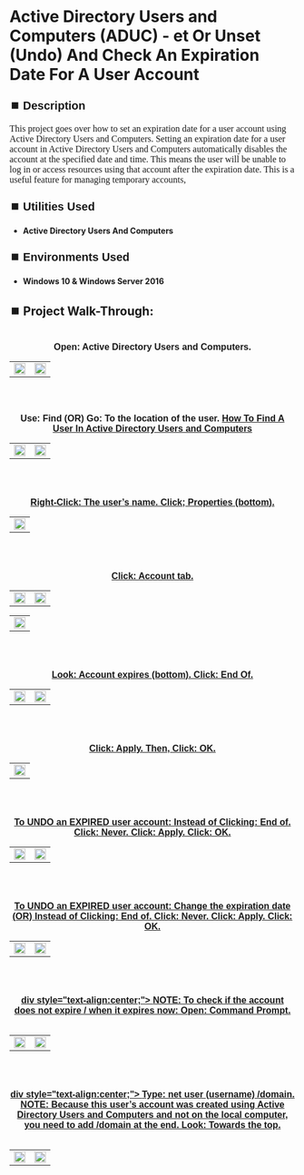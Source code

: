 <h1>Active Directory Users and Computers (ADUC) - et Or Unset (Undo) And Check An Expiration Date For A User Account</h1>


<h2 style="font-family: Arial, sans-serif; font-size: 20px; font-weight: bold; margin-top: 24px; margin-bottom: 12px;">
⏹️ Description</h2>

<p style="font-family: Georgia, serif; font-size: 16px; margin-top: 12px; margin-bottom: 12px;">
This project goes over how to set an expiration date for a user account using Active Directory Users and Computers. Setting an expiration date for a user account in Active Directory Users and Computers automatically disables the account at the specified date and time. This means the user will be unable to log in or access resources using that account after the expiration date. This is a useful feature for managing temporary accounts, 
</b>



<h2 style="font-family: Arial, sans-serif; font-size: 20px; font-weight: bold; margin-top: 24px; margin-bottom: 12px;">
⏹️ Utilities Used</h2>
  
<p style="font-family: Georgia, serif; font-size: 16px; margin-top: 12px; margin-bottom: 12px;">
 
 - <b>Active Directory Users And Computers</b>



<h2 style="font-family: Arial, sans-serif; font-size: 20px; font-weight: bold; margin-top: 24px; margin-bottom: 12px;"> 
⏹️ Environments Used </h2>

<p style="font-family: Georgia, serif; font-size: 16px; margin-top: 12px; margin-bottom: 12px;">
 
- <b>Windows 10 & Windows Server 2016</b>



<h2 style="font-family: Arial, sans-serif; font-size: 20px; font-weight: bold; margin-top: 24px; margin-bottom: 12px;"> 
<h2>
⏹️ Project Walk-Through:</h2>
 <br/>

<div style="text-align:center;">
  <span style="font-family: Arial, sans-serif; font-size: 16px;"><b>Open: Active Directory Users and Computers.</b></span>  
<br/>

<table>
  <tr>
    <td><img src="https://imgur.com/FS09IXw.png" height="50%" width="100%" /></td>
    <td><img src="https://imgur.com/WBa58Zn.png" height="50%" width="100%" /></td>
  </tr>
</table>

<br /><br />


<div style="text-align:center;">
  <span style="font-family: Arial, sans-serif; font-size: 16px;"><b>Use: Find (OR) Go: To the location of the user.  <a href="https://github.com/RashadHagen/ADUC-Find-Computer-User-Contact-Group-Printer-Shared-Folder-Organizational-Unit-Common-Que" style="font-family: Arial, sans-serif; font-size: 16px; font-weight: bold;">How To Find A User In Active Directory Users and Computers</b></span>  
<br/>

<table>
  <tr>
    <td><img src="https://imgur.com/ejilua8.png" height="100%" width="100%" /></td>
    <td><img src="https://imgur.com/FZr7yCG.png" height="100%" width="100%" /></td>
  </tr>
</table>

<br /><br />


<div style="text-align:center;">
  <span style="font-family: Arial, sans-serif; font-size: 16px;"><b>Right-Click: The user’s name.  Click; Properties (bottom).</b></span>  
<br/>

<table>
  <tr>
    <td><img src="https://imgur.com/cEGSj7i.png" height="50%" width="100%" /></td>
  </tr>
</table>

<br /><br />


<div style="text-align:center;">
  <span style="font-family: Arial, sans-serif; font-size: 16px;"><b>Click: Account tab.</b></span>  
<br/>

<table>
  <tr>
    <td><img src="https://imgur.com/evZ9IAj.png" height="50%" width="100%" /></td>
    <td><img src="https://imgur.com/p0w67GT.png" height="50%" width="100%" /></td>
  </tr>
</table>

<table>
  <tr>
    <td><img src="https://imgur.com/5dzk0aX.png" height="50%" width="100%" /></td>
  </tr>
</table>

<br /><br />


<div style="text-align:center;">
  <span style="font-family: Arial, sans-serif; font-size: 16px;"><b>Look: Account expires (bottom). Click: End Of.</b></span>  
<br/>

<table>
  <tr>
    <td><img src="https://imgur.com/eMXFCEE.png" height="50%" width="100%" /></td>
    <td><img src="https://imgur.com/43skPoG.png" height="50%" width="100%" /></td>
  </tr>
</table>

<br /><br />


<div style="text-align:center;">
  <span style="font-family: Arial, sans-serif; font-size: 16px;"><b>Click: Apply. Then, Click: OK.</b></span>  
<br/>

<table>
  <tr>
    <td><img src="https://imgur.com/eMXFCEE.png" height="50%" width="100%" /></td>
  </tr>
</table>

<br /><br />


<div style="text-align:center;">
  <span style="font-family: Arial, sans-serif; font-size: 16px;"><b>To UNDO an EXPIRED user account: Instead of Clicking: End of. Click: Never. Click: Apply. Click: OK.</b></span>  
<br/>

<table>
  <tr>
    <td><img src="https://imgur.com/L9BAZh8.png" height="50%" width="100%" /></td>
    <td><img src="https://imgur.com/4Bthzdl.png" height="50%" width="100%" /></td>
  </tr>
</table>

<br /><br />


<div style="text-align:center;">
  <span style="font-family: Arial, sans-serif; font-size: 16px;"><b>To UNDO an EXPIRED user account: Change the expiration date  (OR)  Instead of Clicking: End of. Click: Never. Click: Apply. Click: OK.</b></span>  
<br/>

<table>
  <tr>
    <td><img src="https://imgur.com/iNQXYQR.png" height="50%" width="100%" /></td>
    <td><img src="https://imgur.com/ApQ1MGC.png" height="50%" width="100%" /></td>
  </tr>
</table>

<br /><br />


div style="text-align:center;">
  <span style="font-family: Arial, sans-serif; font-size: 16px;"><b>NOTE: To check if the account does not expire / when it expires now: Open: Command Prompt.</b></span>  
<br/>

<table>
  <tr>
    <td><img src="https://imgur.com/iNQXYQR.png" height="50%" width="100%" /></td>
    <td><img src="https://imgur.com/ApQ1MGC.png" height="50%" width="100%" /></td>
  </tr>
</table>

<br /><br />


div style="text-align:center;">
  <span style="font-family: Arial, sans-serif; font-size: 16px;"><b>Type: net user (username) /domain. NOTE: Because this user’s account was created using Active Directory Users and Computers and not on the local computer, you need to add /domain at the end. Look: Towards the top.</b></span>  
<br/>

<table>
  <tr>
    <td><img src="https://imgur.com/uWpQ0xK.png" height="50%" width="100%" /></td>
    <td><img src="https://imgur.com/m7UTz5C.png" height="50%" width="100%" /></td>
  </tr>
</table>

<br /><br />
